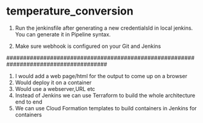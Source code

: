 # temperature_conversion
1. Run the jenkinsfile after generating a new credentialsId in local jenkins. You can generate it in Pipeline syntax.

2. Make sure webhook is configured on your Git and Jenkins

######################################################################################
1. I would add a web page/html for the output to come up on a browser
2. Would deploy it on a container
3. Would use a webserver,URL etc
4. Instead of Jenkins we can use Terraform to build the whole architecture end to end
5. We can use Cloud Formation templates to build containers in Jenkins for containers
